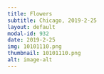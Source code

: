 ```yaml
---
title: Flowers
subtitle: Chicago, 2019-2-25
layout: default
modal-id: 932
date: 2019-2-25
img: 10101110.png
thumbnail: 10101110.png
alt: image-alt
---
```

